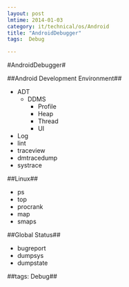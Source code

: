 ```yaml
---
layout: post
lmtime: 2014-01-03
category: it/technical/os/Android
title: "AndroidDebugger"
tags:  Debug

---
```

#AndroidDebugger#



##Android Development Environment##
* ADT
  * DDMS
    * Profile
    * Heap
    * Thread
    * UI
* Log
* lint
* traceview
* dmtracedump
* systrace



##Linux##
* ps
* top
* procrank
* map
* smaps



##Global Status##
* bugreport
* dumpsys
* dumpstate



##tags: Debug##
